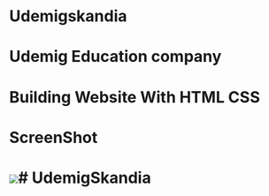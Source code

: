 # Udemigskandia

<h1> Udemig Education company <h1> 

Building Website With HTML CSS 

<h1>ScreenShot<h1>

![](udemig.gif)# UdemigSkandia
